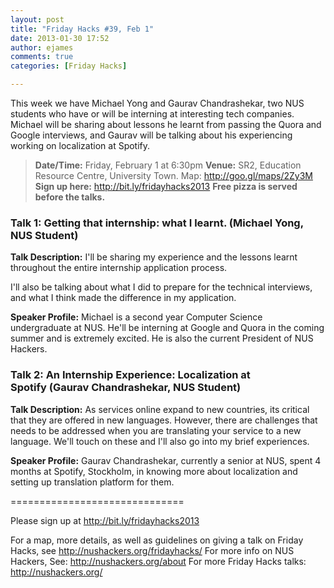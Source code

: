 ```yaml
---
layout: post
title: "Friday Hacks #39, Feb 1"
date: 2013-01-30 17:52
author: ejames
comments: true
categories: [Friday Hacks]

---
```

This week we have Michael Yong and Gaurav Chandrashekar, two NUS students who have or will be interning at interesting tech companies. Michael will be sharing about lessons he learnt from passing the Quora and Google interviews, and Gaurav will be talking about his experiencing working on localization at Spotify.
<blockquote><strong>Date/Time:</strong> Friday, February 1 at 6:30pm
<strong>Venue:</strong> SR2, Education Resource Centre, University Town. Map: <a href="http://goo.gl/maps/2Zy3M">http://goo.gl/maps/2Zy3M</a>
<strong>Sign up here:</strong> <a href="http://bit.ly/fridayhacks2013">http://bit.ly/fridayhacks2013</a>
<strong>Free pizza is served before the talks.</strong></blockquote>
<h3>Talk 1: Getting that internship: what I learnt. (Michael Yong, NUS Student)</h3>
<strong>Talk Description:</strong>
I'll be sharing my experience and the lessons learnt throughout the entire internship application process.

I'll also be talking about what I did to prepare for the technical interviews, and what I think made the difference in my application.

<strong>Speaker Profile:</strong>
Michael is a second year Computer Science undergraduate at NUS. He'll be interning at Google and Quora in the coming summer and is extremely excited. He is also the current President of NUS Hackers.
<h3>Talk 2: An Internship Experience: Localization at Spotify (Gaurav Chandrashekar, NUS Student)</h3>
<strong>Talk Description:</strong>
As services online expand to new countries, its critical that they are offered in new languages. However, there are challenges that needs to be addressed when you are translating your service to a new language. We'll touch on these and I'll also go into my brief experiences.

<strong>Speaker Profile:</strong>
Gaurav Chandrashekar, currently a senior at NUS, spent 4 months at Spotify, Stockholm, in knowing more about localization and setting up translation platform for them.

==============================

Please sign up at <a href="http://bit.ly/fridayhacks2013">http://bit.ly/fridayhacks2013</a>

For a map, more details, as well as guidelines on giving a talk on Friday Hacks, see <a href="/fridayhacks/">http://nushackers.org/fridayhacks/</a>
For more info on NUS Hackers, See: <a href="/about">http://nushackers.org/about</a>
For more Friday Hacks talks: <a href="/">http://nushackers.org/</a>
